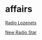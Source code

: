 # affairs

[Radio Lozenets](http://listen.shoutcast.com/lozenets)

[New Radio Star](http://onair20.xdevel.com:8092)

